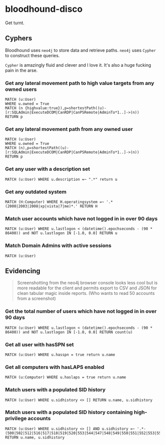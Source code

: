 # bloodhound-disco

Get turnt.

## Cyphers

Bloodhound uses `neo4j` to store data and retrieve paths. `neo4j` uses `Cypher` to construct these queries.

`Cypher` is amazingly fluid and clever and I love it. It's also a huge fucking pain in the arse.

### Get any lateral movement path to high value targets from any owned users

```cypher
MATCH (u:User)
WHERE u.owned = True
MATCH (n {highvalue:true}),p=shortestPath((u)-[r:SQLAdmin|ExecuteDCOM|CanRDP|CanPSRemote|AdminTo*1..]->(n))
RETURN p
```

### Get any lateral movement path from any owned user

```cypher
MATCH (u:User)
WHERE u.owned = True
MATCH (n),p=shortestPath((u)-[r:SQLAdmin|ExecuteDCOM|CanRDP|CanPSRemote|AdminTo*1..]->(n))
RETURN p
```

### Get any user with a description set

```cypher
MATCH (u:User) WHERE u.description =~ ".*" return u
```

### Get any outdated system

```cypher
MATCH (H:Computer) WHERE H.operatingsystem =~ '.*(2000|2003|2008|xp|vista|7|me)*.' RETURN H
```

### Match user accounts which have not logged in in over 90 days

```cypher
MATCH (u:User) WHERE u.lastlogon < (datetime().epochseconds - (90 * 86400)) and NOT u.lastlogon IN [-1.0, 0.0] RETURN u
```

### Match Domain Admins with active sessions

```cypher
MATCH (u:User)
```



## Evidencing

> Screenshotting from the neo4j browser console looks less cool but is more readable for the client and permits export to CSV and JSON for clean tabular magic inside reports. (Who wants to read 50 accounts from a screenshot)

### Get the total number of users which have not logged in in over 90 days

```cypher
MATCH (u:User) WHERE u.lastlogon < (datetime().epochseconds - (90 * 86400)) and NOT u.lastlogon IN [-1.0, 0.0] RETURN count(u)
```

### Get all user with hasSPN set

```cypher
MATCH (u:User) WHERE u.hasspn = true return u.name
```

### Get all computers with hasLAPS enabled

```cypher
MATCH (u:Computer) WHERE u.haslaps = true return u.name
```

### Match users with a populated SID history

```cypher
MATCH (u:User) WHERE u.sidhistory <> [] RETURN u.name, u.sidhistory
```

### Match users with a populated SID history containing high-privilege accounts

```cypher
MATCH (u:User) WHERE u.sidhistory <> [] AND u.sidhistory =~ '.*-(500|502|512|516|517|518|519|520|553|544|547|548|549|550|551|552|553|554|555|556|557|558|559|560|561|562|569|573|574|575|576|577|578|579|580)' RETURN u.name, u.sidhistory
```
